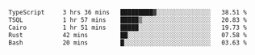 <!--START_SECTION:waka-->

```txt
TypeScript     3 hrs 36 mins   █████████▓░░░░░░░░░░░░░░░   38.51 %
TSQL           1 hr 57 mins    █████▒░░░░░░░░░░░░░░░░░░░   20.83 %
Cairo          1 hr 51 mins    █████░░░░░░░░░░░░░░░░░░░░   19.73 %
Rust           42 mins         ██░░░░░░░░░░░░░░░░░░░░░░░   07.58 %
Bash           20 mins         █░░░░░░░░░░░░░░░░░░░░░░░░   03.63 %
```

<!--END_SECTION:waka-->